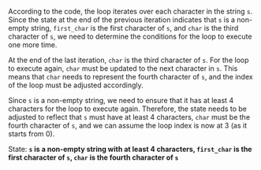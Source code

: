 According to the code, the loop iterates over each character in the string `s`. Since the state at the end of the previous iteration indicates that `s` is a non-empty string, `first_char` is the first character of `s`, and `char` is the third character of `s`, we need to determine the conditions for the loop to execute one more time.

At the end of the last iteration, `char` is the third character of `s`. For the loop to execute again, `char` must be updated to the next character in `s`. This means that `char` needs to represent the fourth character of `s`, and the index of the loop must be adjusted accordingly.

Since `s` is a non-empty string, we need to ensure that it has at least 4 characters for the loop to execute again. Therefore, the state needs to be adjusted to reflect that `s` must have at least 4 characters, `char` must be the fourth character of `s`, and we can assume the loop index is now at 3 (as it starts from 0).

State: **`s` is a non-empty string with at least 4 characters, `first_char` is the first character of `s`, `char` is the fourth character of `s`**